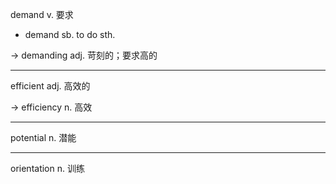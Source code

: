 demand v. 要求

+ demand sb. to do sth.

-> demanding adj. 苛刻的；要求高的

---

efficient adj. 高效的

-> efficiency n. 高效

---

potential n. 潜能

---

orientation n. 训练

